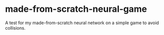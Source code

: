 # made-from-scratch-neural-game
A test for my made-from-scratch neural network on a simple game to avoid collisions.
